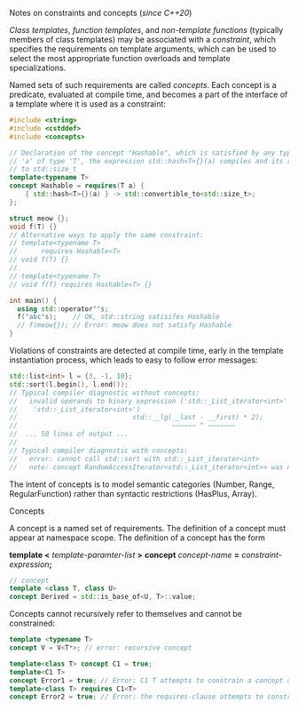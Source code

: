 Notes on constraints and concepts (_since C++20_)

_Class templates_, _function templates_, and _non-template functions_ (typically members of class
templates) may be associated with a _constraint_, which specifies the requirements on template
arguments, which can be used to select the most appropriate function overloads and template
specializations.

Named sets of such requirements are called _concepts_. Each concept is a predicate, evaluated at
compile time, and becomes a part of the interface of a template where it is used as a constraint:


```cpp
#include <string>
#include <cstddef>
#include <concepts>

// Declaration of the concept "Hashable", which is satisfied by any type 'T' such that for values
// 'a' of type 'T', the expression std::hash<T>{}(a) compiles and its result is convertible
// to std::size_t
template<typename T>
concept Hashable = requires(T a) {
    { std::hash<T>{}(a) } -> std::convertible_to<std::size_t>;
};

struct meow {};
void f(T) {}
// Alternative ways to apply the same constraint:
// template<typename T>
//      requires Hashable<T>
// void f(T) {}
// 
// template<typename T>
// void f(T) requires Hashable<T> {}

int main() {
  using std::operator""s;
  f("abc"s);    // OK, std::string satisifes Hashable
  // f(meow{}); // Error: meow does not satisfy Hashable
}
```

Violations of constraints are detected at compile time, early in the template instantiation
process, which leads to easy to follow error messages:

```cpp
std::list<int> l = {3, -1, 10};
std::sort(l.begin(), l.end());
// Typical compiler diagnostic without concepts:
//   invalid operands to binary expression ('std::_List_iterator<int>' and 
//    'std::_List_iterator<int>')
//                             std::__lg(__last - __first) * 2);
//                                       ~~~~~~ ^ ~~~~~~~
//  ... 50 lines of output ...
//
// Typical compiler diagnostic with concepts:
//   error: cannot call std::sort with std::_List_iterator<int>
//   note: concept RandomAccessIterator<std::_List_iterator<int>> was not satisified
```

The intent of concepts is to model semantic categories (Number, Range, RegularFunction) rather than 
syntactic restrictions (HasPlus, Array). 

Concepts

A concept is a named set of requirements. The definition of a concept must appear at namespace scope.
The definition of a concept has the form

**template <** _template-paramter-list_ **>**
**concept** _concept-name_ **=** _constraint-expression_**;**

```cpp
// concept
template <class T, class U>
concept Derived = std::is_base_of<U, T>::value;
```

Concepts cannot recursively refer to themselves and cannot be constrained:

```cpp
template <typename T>
concept V = V<T*>; // error: recursive concept

template<class T> concept C1 = true;
template<C1 T>
concept Error1 = true; // Error: C1 T attempts to constrain a concept definition
template<class T> requires C1<T>
concept Error2 = true; // Error: the requires-clause attempts to constrain a concept
```


